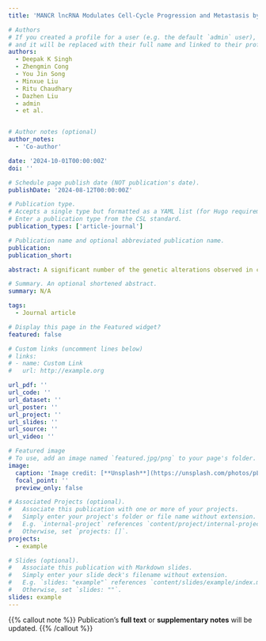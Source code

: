```yaml
---
title: 'MANCR lncRNA Modulates Cell-Cycle Progression and Metastasis by Cis-Regulation of Nuclear Rho-GEF'

# Authors
# If you created a profile for a user (e.g. the default `admin` user), write the username (folder name) here
# and it will be replaced with their full name and linked to their profile.
authors:
  - Deepak K Singh
  - Zhengmin Cong
  - You Jin Song
  - Minxue Liu
  - Ritu Chaudhary
  - Dazhen Liu
  - admin
  - et al.


# Author notes (optional)
author_notes:
  - 'Co-author'

date: '2024-10-01T00:00:00Z'
doi: ''

# Schedule page publish date (NOT publication's date).
publishDate: '2024-08-12T00:00:00Z'

# Publication type.
# Accepts a single type but formatted as a YAML list (for Hugo requirements).
# Enter a publication type from the CSL standard.
publication_types: ['article-journal']

# Publication name and optional abbreviated publication name.
publication: 
publication_short: 

abstract: A significant number of the genetic alterations observed in cancer patients lie within nonprotein-coding segments of the genome, including regions coding for long noncoding RNAs (lncRNAs). LncRNAs display aberrant expression in breast cancer (BrCa), but the functional implications of this altered expression remain to be elucidated. By performing transcriptome screen in a triple negative BrCa (TNBC) isogenic 2D and 3D spheroid model, we observed aberrant expression of >1000 lncRNAs during BrCa progression. The chromatin-associated lncRNA MANCR shows elevated expression in metastatic TNBC. MANCR is upregulated in response to cellular stress and modulates DNA repair and cell proliferation. MANCR promotes metastasis as MANCR-depleted cells show reduced cell migration, invasion, and wound healing in vitro, and reduced metastatic lung colonization in xenograft experiments in vivo. Transcriptome analyses reveal that MANCR modulates expression and pre-mRNA splicing of genes, controlling DNA repair and checkpoint response. MANCR promotes the transcription of NET1A, a Rho-GEF that regulates DNA damage checkpoint and metastatic processes in cis, by differential promoter usage. Experiments suggest that MANCR regulates the expression of cancer-associated genes by modulating the association of various transcription factors and RNA-binding proteins. Our results identified the metastasis-promoting activities of MANCR in TNBC by cis-regulation of gene expression.

# Summary. An optional shortened abstract.
summary: N/A

tags:
  - Journal article

# Display this page in the Featured widget?
featured: false

# Custom links (uncomment lines below)
# links:
# - name: Custom Link
#   url: http://example.org

url_pdf: ''
url_code: ''
url_dataset: ''
url_poster: ''
url_project: ''
url_slides: ''
url_source: ''
url_video: ''

# Featured image
# To use, add an image named `featured.jpg/png` to your page's folder.
image:
  caption: 'Image credit: [**Unsplash**](https://unsplash.com/photos/pLCdAaMFLTE)'
  focal_point: ''
  preview_only: false

# Associated Projects (optional).
#   Associate this publication with one or more of your projects.
#   Simply enter your project's folder or file name without extension.
#   E.g. `internal-project` references `content/project/internal-project/index.md`.
#   Otherwise, set `projects: []`.
projects:
  - example

# Slides (optional).
#   Associate this publication with Markdown slides.
#   Simply enter your slide deck's filename without extension.
#   E.g. `slides: "example"` references `content/slides/example/index.md`.
#   Otherwise, set `slides: ""`.
slides: example
---
```


{{% callout note %}}
Publication’s **full text** or **supplementary notes** will be updated.
{{% /callout %}}

